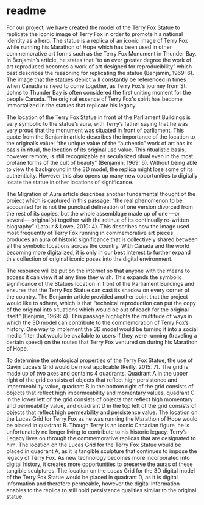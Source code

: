 # readme

For our project, we have created the model of the Terry Fox Statue to replicate the iconic image of Terry Fox in order to promote his national identity as a hero.  The statue is a replica of an iconic image of Terry Fox while running his Marathon of Hope which has been used in other commemorative art forms such as the Terry Fox Monument in Thunder Bay.  In Benjamin’s article, he states that “to an ever greater degree the work of art reproduced becomes a work of art designed for reproducibility” which best describes the reasoning for replicating the statue (Benjamin, 1969: 6).  The image that the statues depict will constantly be referenced in times when Canadians need to come together, as Terry Fox's journey from St. Johns to Thunder Bay is often considered the first uniting moment for the people Canada.  The original essence of Terry Fox's spirit has become immortalized in the statues that replicate his legacy.

The location of the Terry Fox Statue in front of the Parliament Buildings is very symbolic to the statue’s aura, with Terry’s father saying that he was very proud that the monument was situated in front of parliament.  This quote from the Benjamin article describes the importance of the location to the original’s value: “the unique value of the “authentic” work of art has its basis in ritual, the location of its original use value. This ritualistic basis, however remote, is still recognizable as secularized ritual even in the most profane forms of the cult of beauty” (Benjamin, 1969: 6).  Without being able to view the background in the 3D model, the replica might lose some of its authenticity.  However this also opens up many new opportunities to digitally locate the statue in other locations of significance.

The Migration of Aura article describes another fundamental thought of the project which is captured in this passage: “the real phenomenon to be accounted for is not the punctual delineation of one version divorced from the rest of its copies, but the whole assemblage made up of one —or several— original(s) together with the retinue of its continually re-written biography” (Latour & Lowe, 2010: 4).  This describes how the image used most frequently of Terry Fox running in commemorative art pieces produces an aura of historic significance that is collectively shared between all the symbolic locations across the country.  With Canada and the world becoming more digitalized, it is only in our best interest to further expand this collection of original iconic poses into the digital environment. 

The resource will be put on the internet so that anyone with the means to access it can view it at any time they wish.  This expands the symbolic significance of the Statues location in front of the Parliament Buildings and ensures that the Terry Fox Statue can cast its shadow on every corner of the country.   The Benjamin article provided another point that the project would like to adhere, which is that “technical reproduction can put the copy of the original into situations which would be out of reach for the original itself” (Benjmin, 1969: 4).  This passage highlights the multitude of ways in which the 3D model can contribute to the commemoration of Terry Fox’s history.  One way to implement the 3D model would be turning it into a social media filter that would be available to users if they were running (traveling a certain speed) on the routes that Terry Fox ventured on during his Marathon of Hope.  

To determine the ontological properties of the Terry Fox Statue, the use of Gavin Lucas’s Grid would be most applicable (Reilly, 2015: 7). The grid is made up of two axes and contains 4 quadrants.  Quadrant A in the upper right of the grid consists of objects that reflect high persistence and impermeability value, quadrant B in the bottom right of the grid consists of objects that reflect high impermeability and momentary values, quadrant C in the lower left of the grid consists of objects that reflect high momentary and permeability value, and quadrant D in the top left of the grid consists of objects that reflect high permeability and persistence value.  The location on the Lucas Grid for Terry Fox as he was running the Marathon of Hope would be placed in quadrant B.  Though Terry is an iconic Canadian figure, he is unfortunately no longer living to contribute to his historic legacy.  Terry’s Legacy lives on through the commemorative replicas that are designated to him.  The location on the Lucas Grid for the Terry Fox Statue would be placed in quadrant A, as it is tangible sculpture that continues to impose the legacy of Terry Fox.  As new technology becomes more incorporated into digital history, it creates more opportunities to preserve the auras of these tangible sculptures.  The location on the Lucas Grid for the 3D digital model of the Terry Fox Statue would be placed in quadrant D, as it is digital information and therefore permeable, however the digital information enables to the replica to still hold persistence qualities similar to the original statue. 
